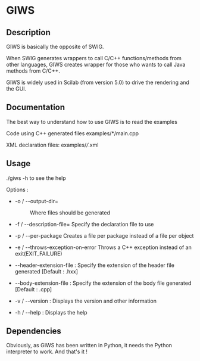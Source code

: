 GIWS
====

Description
-----------

GIWS is basically the opposite of SWIG.

When SWIG generates wrappers to call C/C++ functions/methods from other 
languages, GIWS creates wrapper for those who wants to call Java methods 
from C/C++.

GIWS is widely used in Scilab (from version 5.0) to drive the rendering and 
the GUI.

Documentation
-------------

The best way to understand how to use GIWS is to read the examples

Code using C++ generated files
examples/*/main.cpp

XML declaration files:
examples/*/*.xml


Usage
-----

./giws -h to see the help

Options :

* -o / --output-dir= <dir>
  Where files should be generated

* -f / --description-file= <file>
  Specify the declaration file to use

* -p / --per-package
  Creates a file per package instead of a file per object

* -e / --throws-exception-on-error
  Throws a C++ exception instead of an exit(EXIT_FAILURE)

* --header-extension-file : 
  Specify the extension of the header file generated [Default : .hxx]

* --body-extension-file :
  Specify the extension of the body file generated [Default : .cpp]

* -v / --version :
  Displays the version and other information

* -h / --help :
  Displays the help

	

Dependencies
------------

Obviously, as GIWS has been written in Python, it needs the Python interpreter
to work. And that's it !

